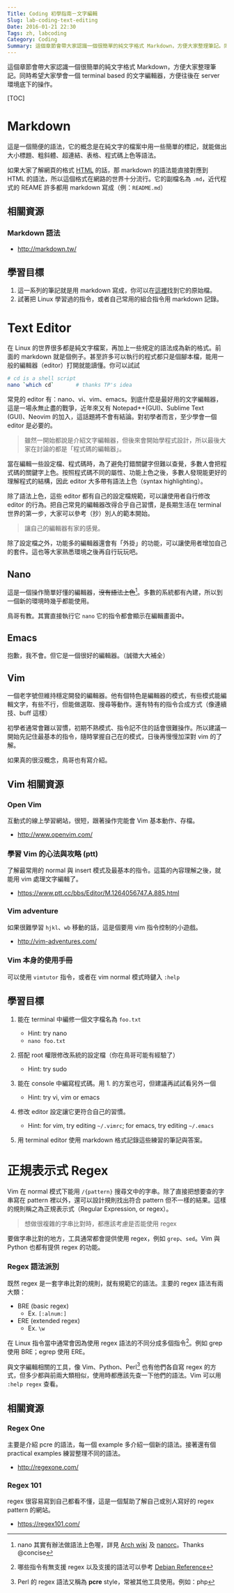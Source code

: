 ```yaml
---
Title: Coding 初學指南－文字編輯
Slug: lab-coding-text-editing
Date: 2016-01-21 22:30
Tags: zh, labcoding
Category: Coding
Summary: 這個章節會帶大家認識一個很簡單的純文字格式 Markdown，方便大家整理筆記。同時希望大家學會一個 terminal based 的文字編輯器，方便往後在 server 環境底下的操作。
---
```


這個章節會帶大家認識一個很簡單的純文字格式 Markdown，方便大家整理筆記。同時希望大家學會一個 terminal based 的文字編輯器，方便往後在 server 環境底下的操作。

[TOC]

# Markdown

這是一個簡便的語法，它的概念是在純文字的檔案中用一些簡單的標記，就能做出大小標題、粗斜體、超連結、表格、程式碼上色等語法。

如果大家了解網頁的格式 [HTML] 的話，那 markdown 的語法能直接對應到 HTML 的語法，所以這個格式在網路的世界十分流行。它的副檔名為 `.md`，近代程式的 REAME 許多都用 markdown 寫成（例：`README.md`）

[HTML]: https://developer.mozilla.org/en-US/docs/Web/HTML


## 相關資源

### Markdown 語法
- <http://markdown.tw/>


## 學習目標

1. 這一系列的筆記就是用 markdown 寫成，你可以在[這裡](https://github.com/ccwang002/ccwang002.github.io/tree/src/content/blogs/2016-01)找到它的原始檔。
2. 試著把 Linux 學習過的指令，或者自己常用的組合指令用 markdown 記錄。



# Text Editor

在 Linux 的世界很多都是純文字檔案，再加上一些規定的語法成為新的格式。前面的 markdown 就是個例子。甚至許多可以執行的程式都只是個腳本檔，能用一般的編輯器（editor）打開就能讀懂。你可以試試

~~~bash
# cd is a shell script
nano `which cd`       # thanks TP's idea
~~~

常見的 editor 有：nano、vi、vim、emacs。到底什麼是最好用的文字編輯器，這是一場永無止盡的戰爭，近年來又有 Notepad++(GUI)、Sublime Text (GUI)、Neovim 的加入，這話題將不會有結論。對初學者而言，至少學會一個 editor 是必要的。

> 雖然一開始都說是介紹文字編輯器，但後來會開始學程式設計，所以最後大家在討論的都是「程式碼的編輯器」。

當在編輯一些設定檔、程式碼時，為了避免打錯關鍵字但難以查覺，多數人會把程式碼的關鍵字上色。按照程式碼不同的屬性、功能上色之後，多數人發現能更好的理解程式的結構，因此 editor 大多帶有語法上色（syntax highlighting）。

除了語法上色，這些 editor 都有自己的設定檔規範，可以讓使用者自行修改 editor 的行為。把自己常見的編輯器改得合乎自己習慣，是長期生活在 terminal 世界的第一步，大家可以參考（抄）別人的範本開始。

> 讓自己的編輯器有家的感覺。

除了設定檔之外，功能多的編輯器還會有「外掛」的功能，可以讓使用者增加自己的套件。這也等大家熟悉環境之後再自行玩玩吧。


## Nano
這是一個操作簡單好懂的編輯器，<del>沒有語法上色</del>[^註1]。多數的系統都有內建，所以到一個新的環境時幾乎都能使用。

鳥哥有教。其實直接執行它 `nano` 它的指令都會顯示在編輯畫面中。

[^註1]: nano 其實有辦法做語法上色喔，詳見 [Arch wiki][arch-nano] 及 [nanorc]。Thanks @concise

[arch-nano]: https://wiki.archlinux.org/index.php/Nano
[nanorc]: https://github.com/scopatz/nanorc



## Emacs
抱歉，我不會。但它是一個很好的編輯器。（誠徵大大補全）


## Vim
一個老字號但維持穩定開發的編輯器。他有個特色是編輯器的模式，有些模式能編輯文字，有些不行，但能做選取、搜尋等動作。還有特有的指令合成方式（像連續技、buff 這樣）

初學者通常會難以習慣，初期不熟模式、指令記不住的話會很難操作。所以建議一開始先記住最基本的指令，隨時掌握自己在的模式，日後再慢慢加深對 vim 的了解。

如果真的很沒概念，鳥哥也有寫介紹。


## Vim 相關資源

### Open Vim
互動式的線上學習網站，很短，跟著操作完能會 Vim 基本動作、存檔。 

- <http://www.openvim.com/>

### 學習 Vim 的心法與攻略 (ptt)
了解最常用的 normal 與 insert 模式及最基本的指令。這篇的內容理解之後，就能用 vim 處理文字編輯了。

- <https://www.ptt.cc/bbs/Editor/M.1264056747.A.885.html>

### Vim adventure

如果很難學習 `hjkl`、`wb` 移動的話，這是個要用 vim 指令控制的小遊戲。

- <http://vim-adventures.com/>

### Vim 本身的使用手冊

可以使用 `vimtutor` 指令，或者在 vim normal 模式時鍵入 `:help`


## 學習目標

1. 能在 terminal 中編修一個文字檔名為 `foo.txt`

    - Hint: try nano
    - `nano foo.txt`

2. 搭配 root 權限修改系統的設定檔（你在鳥哥可能有經驗了）

    - Hint: try sudo

3. 能在 console 中編寫程式碼。用 1. 的方案也可，但建議再試試看另外一個

    - Hint: try vi, vim or emacs

4. 修改 editor 設定讓它更符合自己的習慣。

    - Hint: for vim, try editing `~/.vimrc`; for emacs, try editing `~/.emacs`

5. 用 terminal editor 使用 markdown 格式記錄這些練習的筆記與答案。



# 正規表示式 Regex

Vim 在 normal 模式下能用 `/{pattern}` 搜尋文中的字串。除了直接把想要查的字串寫在 pattern 裡以外，還可以設計規則找出符合 pattern 但不一樣的結果。這樣的規則稱之為正規表示式（Regular Expression, or regex）。

> 想做很複雜的字串比對時，都應該考慮是否能使用 regex 

要做字串比對的地方，工具通常都會提供使用 regex，例如 `grep`、`sed`。Vim 與 Python 也都有提供 regex 的功能。


### Regex 語法派別
既然 regex 是一套字串比對的規則，就有規範它的語法。主要的 regex 語法有兩大類：

- BRE (basic regex)
    - Ex. `[:alnum:]`
- ERE (extended regex) 
    - Ex. `\w`

在 Linux 指令當中通常會因為使用 regex 語法的不同分成多個指令[^註2]。例如 grep 使用 BRE；egrep 使用 ERE。

與文字編輯相關的工具，像 Vim、Python、Perl[^註3] 也有他們各自寫 regex 的方式，但多少都與前兩大類相似，使用時都應該先查一下他們的語法。Vim 可以用 `:help regex` 查看。

[^註2]: 哪些指令有無支援 regex 以及支援的語法可以參考 [Debian Reference][deb-ref-regex]
[^註3]: Perl 的 regex 語法又稱為 **pcre** style，常被其他工具使用。例如：php

[deb-ref-regex]: https://www.debian.org/doc/manuals/debian-reference/ch01.en.html#_unix_text_tools


## 相關資源

### Regex One

主要是介紹 pcre 的語法，每一個 example 多介紹一個新的語法。接著還有個 practical examples 練習整理不同的語法。

- <http://regexone.com/>

### Regex 101

regex 很容易寫到自己都看不懂，這是一個幫助了解自己或別人寫好的 regex pattern 的網站。

- <https://regex101.com/>